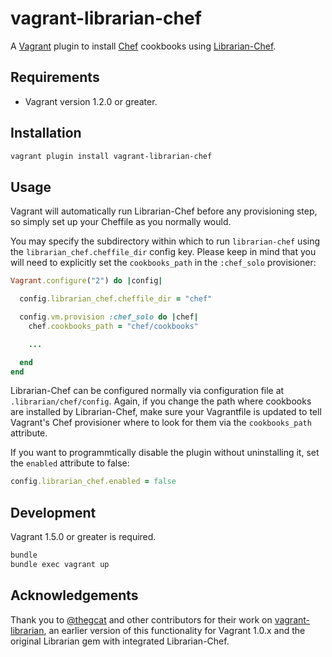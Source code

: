 # vagrant-librarian-chef

A [Vagrant](http://www.vagrantup.com/) plugin to install
[Chef](http://www.opscode.com/chef/) cookbooks using
[Librarian-Chef](https://github.com/applicationsonline/librarian-chef).

## Requirements

* Vagrant version 1.2.0 or greater.

## Installation

``` bash
vagrant plugin install vagrant-librarian-chef
```

## Usage

Vagrant will automatically run Librarian-Chef before any provisioning step, so
simply set up your Cheffile as you normally would.

You may specify the subdirectory within which to run `librarian-chef`
using the `librarian_chef.cheffile_dir` config key.  Please keep in mind
that you will need to explicitly set the `cookbooks_path` in the
`:chef_solo` provisioner:

```ruby
Vagrant.configure("2") do |config|

  config.librarian_chef.cheffile_dir = "chef"

  config.vm.provision :chef_solo do |chef|
    chef.cookbooks_path = "chef/cookbooks"

    ...

  end
end
```

Librarian-Chef can be configured normally via configuration file at `.librarian/chef/config`. Again, if you change the path where cookbooks are installed by Librarian-Chef, make sure your Vagrantfile is updated to tell Vagrant's Chef provisioner where to look for them via the `cookbooks_path` attribute.

If you want to programmtically disable the plugin without uninstalling it, set the `enabled` attribute to false:

``` ruby
config.librarian_chef.enabled = false
```

## Development

Vagrant 1.5.0 or greater is required.

``` bash
bundle
bundle exec vagrant up
```

## Acknowledgements

Thank you to [@thegcat](https://github.com/thegcat) and other contributors for their work on
[vagrant-librarian](https://github.com/thegcat/vagrant-librarian), an earlier
version of this functionality for Vagrant 1.0.x and the original Librarian gem
with integrated Librarian-Chef.
